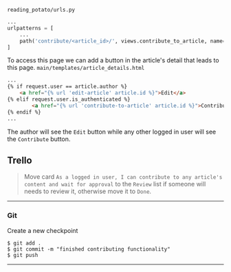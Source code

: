 `reading_potato/urls.py`
```python
...
urlpatterns = [
    ...
    path('contribute/<article_id>/', views.contribute_to_article, name="contribute-to-article"),
]
```

To access this page we can add a button in the article's detail that leads to this page.
`main/templates/article_details.html`
```html
...
{% if request.user == article.author %}
    <a href="{% url 'edit-article' article.id %}">Edit</a>
{% elif request.user.is_authenticated %}
        <a href="{% url 'contribute-to-article' article.id %}">Contribute</a>
{% endif %}
...
```
The author will see the `Edit` button while any other logged in user will see the `Contribute` button.


## Trello

> Move card `As a logged in user, I can contribute to any article's content and wait for approval` to the `Review` list if someone will needs to review it, otherwise move it to `Done`.
___

### Git

Create a new checkpoint

```shell
$ git add .
$ git commit -m "finished contributing functionality"
$ git push
```
___
